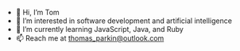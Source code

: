 - 👋 Hi, I’m Tom
- 👀 I’m interested in software development and artificial intelligence
- 🌱 I’m currently learning JavaScript, Java, and Ruby
- 📫 Reach me at thomas_parkin@outlook.com

<!---
TomParkin1/TomParkin1 is a ✨ special ✨ repository because its `README.md` (this file) appears on your GitHub profile.
You can click the Preview link to take a look at your changes.
--->
